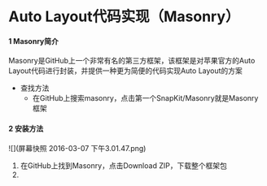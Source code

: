 #  Auto Layout代码实现（Masonry）
#### 1 Masonry简介
Masonry是GitHub上一个非常有名的第三方框架，该框架是对苹果官方的Auto Layout代码进行封装，并提供一种更为简便的代码实现Auto Layout的方案
- 查找方法
  - 在GitHub上搜索masonry，点击第一个SnapKit/Masonry就是Masonry框架

#### 2 安装方法
![](屏幕快照 2016-03-07 下午3.01.47.png)
1. 在GitHub上找到Masonry，点击Download ZIP，下载整个框架包
2. 
